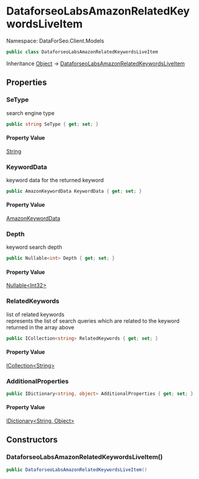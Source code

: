 # DataforseoLabsAmazonRelatedKeywordsLiveItem

Namespace: DataForSeo.Client.Models

```csharp
public class DataforseoLabsAmazonRelatedKeywordsLiveItem
```

Inheritance [Object](https://docs.microsoft.com/en-us/dotnet/api/system.object) → [DataforseoLabsAmazonRelatedKeywordsLiveItem](./dataforseo.client.models.dataforseolabsamazonrelatedkeywordsliveitem.md)

## Properties

### **SeType**

search engine type

```csharp
public string SeType { get; set; }
```

#### Property Value

[String](https://docs.microsoft.com/en-us/dotnet/api/system.string)<br>

### **KeywordData**

keyword data for the returned keyword

```csharp
public AmazonKeywordData KeywordData { get; set; }
```

#### Property Value

[AmazonKeywordData](./dataforseo.client.models.amazonkeyworddata.md)<br>

### **Depth**

keyword search depth

```csharp
public Nullable<int> Depth { get; set; }
```

#### Property Value

[Nullable&lt;Int32&gt;](https://docs.microsoft.com/en-us/dotnet/api/system.nullable-1)<br>

### **RelatedKeywords**

list of related keywords
 <br>represents the list of search queries which are related to the keyword returned in the array above

```csharp
public ICollection<string> RelatedKeywords { get; set; }
```

#### Property Value

[ICollection&lt;String&gt;](https://docs.microsoft.com/en-us/dotnet/api/system.collections.generic.icollection-1)<br>

### **AdditionalProperties**

```csharp
public IDictionary<string, object> AdditionalProperties { get; set; }
```

#### Property Value

[IDictionary&lt;String, Object&gt;](https://docs.microsoft.com/en-us/dotnet/api/system.collections.generic.idictionary-2)<br>

## Constructors

### **DataforseoLabsAmazonRelatedKeywordsLiveItem()**

```csharp
public DataforseoLabsAmazonRelatedKeywordsLiveItem()
```
